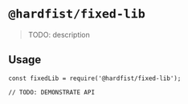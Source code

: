 # `@hardfist/fixed-lib`

> TODO: description

## Usage

```
const fixedLib = require('@hardfist/fixed-lib');

// TODO: DEMONSTRATE API
```
